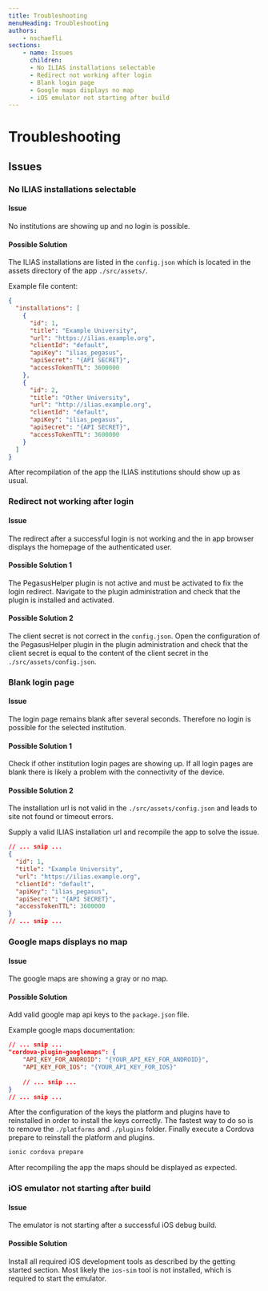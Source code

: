 ```yaml
---
title: Troubleshooting
menuHeading: Troubleshooting
authors:
    - nschaefli
sections:
    - name: Issues
      children:
      - No ILIAS installations selectable
      - Redirect not working after login
      - Blank login page
      - Google maps displays no map
      - iOS emulator not starting after build
---
```

# Troubleshooting

## Issues
### No ILIAS installations selectable

#### Issue
No institutions are showing up and no login is possible.

#### Possible Solution
The ILIAS installations are listed in the `config.json` which is located in the assets directory of the app
`./src/assets/`.

Example file content:
```json
{
  "installations": [
    {
      "id": 1,
      "title": "Example University",
      "url": "https://ilias.example.org",
      "clientId": "default",
      "apiKey": "ilias_pegasus",
      "apiSecret": "{API SECRET}",
      "accessTokenTTL": 3600000
    },
    {
      "id": 2,
      "title": "Other University",
      "url": "http://ilias.example.org",
      "clientId": "default",
      "apiKey": "ilias_pegasus",
      "apiSecret": "{API SECRET}",
      "accessTokenTTL": 3600000
    }
  ]
}
```
After recompilation of the app the ILIAS institutions should show up as usual.

### Redirect not working after login
#### Issue
The redirect after a successful login is not working and the in app browser displays the homepage 
of the authenticated user.

#### Possible Solution 1
The PegasusHelper plugin is not active and must be activated to fix the login redirect.
Navigate to the plugin administration and check that the plugin is installed and activated.

#### Possible Solution 2
The client secret is not correct in the `config.json`.
Open the configuration of the PegasusHelper plugin in the plugin administration and
check that the client secret is equal to the content of the client secret in the `./src/assets/config.json`.

### Blank login page

#### Issue
The login page remains blank after several seconds. Therefore no login is possible for the 
selected institution.

#### Possible Solution 1
Check if other institution login pages are showing up.
If all login pages are blank there is likely a problem with the connectivity of the device.

#### Possible Solution 2
The installation url is not valid in the `./src/assets/config.json`
and leads to site not found or timeout errors.

Supply a valid ILIAS installation url and recompile the app to solve the issue.
```json
// ... snip ...
{
  "id": 1,
  "title": "Example University",
  "url": "https://ilias.example.org",
  "clientId": "default",
  "apiKey": "ilias_pegasus",
  "apiSecret": "{API SECRET}",
  "accessTokenTTL": 3600000
}
// ... snip ...
```

### Google maps displays no map
#### Issue
The google maps are showing a gray or no map.

#### Possible Solution
Add valid google map api keys to the `package.json` file.

Example google maps documentation:
```json
// ... snip ...
"cordova-plugin-googlemaps": {
    "API_KEY_FOR_ANDROID": "{YOUR_API_KEY_FOR_ANDROID}",
    "API_KEY_FOR_IOS": "{YOUR_API_KEY_FOR_IOS}"
    
    // ... snip ...
}
// ... snip ...
```

After the configuration of the keys the platform and plugins have to reinstalled in order
to install the keys correctly. The fastest way to do so is to remove the `./platforms` and
`./plugins` folder. Finally execute a Cordova prepare to reinstall the platform and plugins.

```bash
ionic cordova prepare
``` 

After recompiling the app the maps should be displayed as expected.

### iOS emulator not starting after build
#### Issue
The emulator is not starting after a successful iOS debug build.

#### Possible Solution
Install all required iOS development tools as described by the getting started section.
Most likely the `ios-sim` tool is not installed, which is required to start the emulator.



